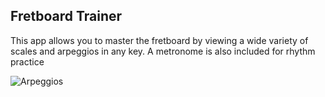 ## Fretboard Trainer

This app allows you to master the fretboard by viewing a wide variety of scales and arpeggios in any key. A metronome is also included for rhythm practice

![Arpeggios](https://estuardo2015.github.io/img/fret-1.png)
